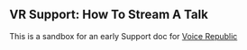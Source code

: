 ## VR Support: How To Stream A Talk

This is a sandbox for an early Support doc for [Voice Republic](http://voicerepublic.com)